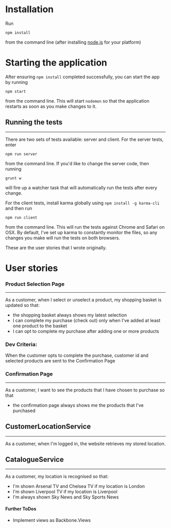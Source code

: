 # Installation
Run
````
npm install
````
from the command line (after installing [node.js](https://nodejs.org/) for your platform)

# Starting the application
After ensuring `npm install` completed successfully, you can start the app by running
````
npm start
````
from the command line. This will start `nodemon` so that the application restarts as soon as you make changes to it.

## Running the tests
---
There are two sets of tests available: server and client. For the server tests, enter
````
npm run server
````
from the command line. If you'd like to change the server code, then running
````
grunt w
````
will fire up a watcher task that will automatically run the tests after every change.

For the client tests, install karma globally using `npm install -g karma-cli` and then run
````
npm run client
````
from the command line. This will run the tests against Chrome and Safari on OSX. By default, I've set up karma to constantly monitor the files, so any changes you make will run the tests on both browsers.

These are the user stories that I wrote originally.

User stories
===

### Product Selection Page
---
As a customer, when I select or unselect a product, my shopping basket is updated so that:
* the shopping basket always shows my latest selection
* I can complete my purchase (check out) only when I've added at least one product to the basket
* I can opt to complete my purchase after adding one or more products

### Dev Criteria:
When the customer opts to complete the purchase, customer id and selected products are sent to the Confirmation Page

### Confirmation Page
---
As a customer, I want to see the products that I have chosen to purchase so that
* the confirmation page always shows me the products that I've purchased

## CustomerLocationService
---
As a customer, when I'm logged in, the website retrieves my stored location.

## CatalogueService
---
As a customer, my location is recognised so that:
* I'm shown Arsenal TV and Chelsea TV if my location is London
* I'm shown Liverpool TV if my location is Liverpool
* I'm always shown Sky News and Sky Sports News

#### Further ToDos
* Implement views as Backbone.Views